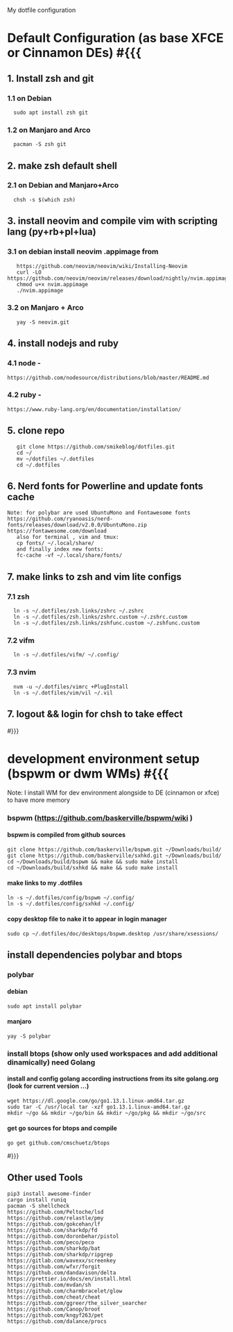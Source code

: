 My dotfile configuration
# Default Configuration (as base XFCE or Cinnamon DEs)   #{{{
##  1. Install zsh and git
### 1.1 on Debian
      sudo apt install zsh git
### 1.2 on Manjaro and Arco
      pacman -S zsh git
##  2.  make zsh default shell
### 2.1 on Debian and Manjaro+Arco
      chsh -s $(which zsh)
##  3.  install neovim and compile vim with scripting lang (py+rb+pl+lua)
### 3.1 on debian install neovim .appimage from
       https://github.com/neovim/neovim/wiki/Installing-Neovim
       curl -LO https://github.com/neovim/neovim/releases/download/nightly/nvim.appimage
       chmod u+x nvim.appimage
       ./nvim.appimage
### 3.2 on Manjaro + Arco
       yay -S neovim.git
##  4.  install nodejs and ruby
### 4.1 node -
	https://github.com/nodesource/distributions/blob/master/README.md
### 4.2 ruby -
	https://www.ruby-lang.org/en/documentation/installation/
##  5.  clone repo
       git clone https://github.com/smikeblog/dotfiles.git
       cd ~/
       mv ~/dotfiles ~/.dotfiles
       cd ~/.dotfiles
##  6.  Nerd fonts for Powerline and update fonts cache
	Note: for polybar are used UbuntuMono and Fontawesome fonts
	https://github.com/ryanoasis/nerd-fonts/releases/download/v2.0.0/UbuntuMono.zip
	https://fontawesome.com/download
       also for terminal , vim and tmux:
       cp fonts/ ~/.local/share/
       and finally index new fonts:
       fc-cache -vf ~/.local/share/fonts/
##  7.  make links to zsh and vim lite configs
### 7.1 zsh
	  ln -s ~/.dotfiles/zsh.links/zshrc ~/.zshrc
	  ln -s ~/.dotfiles/zsh.links/zshrc.custom ~/.zshrc.custom
	  ln -s ~/.dotfiles/zsh.links/zshfunc.custom ~/.zshfunc.custom
### 7.2 vifm
	  ln -s ~/.dotfiles/vifm/ ~/.config/
### 7.3 nvim
	  nvm -u ~/.dotfiles/vimrc +PlugInstall
	  ln -s ~/.dotfiles/vim/vil ~/.vil
##  7.  logout && login for chsh to take effect
   #}}}

# development environment setup (bspwm or dwm WMs)  #{{{
Note: I install WM for dev environment alongside to DE (cinnamon or xfce) to have more memory
### bspwm (https://github.com/baskerville/bspwm/wiki )
#### bspwm is compiled from github sources
	git clone https://github.com/baskerville/bspwm.git ~/Downloads/build/
	git clone https://github.com/baskerville/sxhkd.git ~/Downloads/build/
	cd ~/Downloads/build/bspwm && make && sudo make install
	cd ~/Downloads/build/sxhkd && make && sudo make install
#### make links to my .dotfiles
	ln -s ~/.dotfiles/config/bspwm ~/.config/
	ln -s ~/.dotfiles/config/sxhkd ~/.config/
#### copy desktop file to nake it to appear in login manager
	sudo cp ~/.dotfiles/doc/desktops/bspwm.desktop /usr/share/xsessions/


## install dependencies polybar and btops
### polybar
#### debian
	sudo apt install polybar

#### manjaro
	yay -S polybar

### install btops (show only used workspaces and add additional dinamically) need Golang
#### install and config golang according instructions from its site golang.org (look for current version ...)
	wget https://dl.google.com/go/go1.13.1.linux-amd64.tar.gz
	sudo tar -C /usr/local tar -xzf go1.13.1.linux-amd64.tar.gz
	mkdir ~/go && mkdir ~/go/bin && mkdir ~/go/pkg && mkdir ~/go/src
#### get go sources for btops and compile
	go get github.com/cmschuetz/btops

   #}}}

## Other used Tools
	pip3 install awesome-finder
	cargo install runiq
	pacman -S shellcheck
	https://github.com/Peltoche/lsd
	https://github.com/relastle/pmy
	https://github.com/gokcehan/lf
	https://github.com/sharkdp/fd
	https://github.com/doronbehar/pistol
	https://github.com/peco/peco
	https://github.com/sharkdp/bat
	https://github.com/sharkdp/ripgrep
	https://gitlab.com/wavexx/screenkey
	https://github.com/wfxr/forgit
	https://github.com/dandavison/delta
	https://prettier.io/docs/en/install.html
	https://github.com/mvdan/sh
	https://github.com/charmbracelet/glow
	https://github.com/cheat/cheat
 	https://github.com/ggreer/the_silver_searcher
 	https://github.com/Canop/broot
  	https://github.com/knqyf263/pet
	https://github.com/dalance/procs

